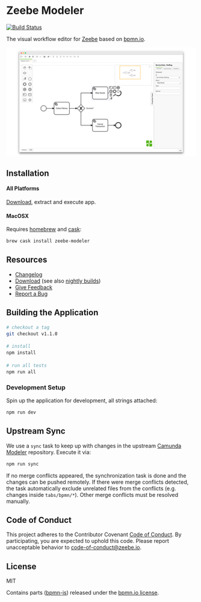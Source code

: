 # Zeebe Modeler

[![Build Status](https://travis-ci.com/zeebe-io/zeebe-modeler.svg?branch=master)](https://travis-ci.com/zeebe-io/zeebe-modeler)

The visual workflow editor for [Zeebe](https://zeebe.io/) based on [bpmn.io](http://bpmn.io).

![Zeebe Modeler](docs/screenshot.png)


## Installation

#### All Platforms

[Download](https://github.com/zeebe-io/zeebe-modeler/releases), extract and execute app.

#### MacOSX

Requires [homebrew](https://brew.sh/index_de.html) and [cask](https://caskroom.github.io):

```sh
brew cask install zeebe-modeler
```


## Resources

* [Changelog](./CHANGELOG.md)
* [Download](https://github.com/zeebe-io/zeebe-modeler/releases) (see also [nightly builds](https://zeebe-modeler-nightly.s3.eu-central-1.amazonaws.com/))
* [Give Feedback](https://forum.zeebe.io/)
* [Report a Bug](https://github.com/zeebe-io/zeebe-modeler/issues/new/choose)


## Building the Application

```sh
# checkout a tag
git checkout v1.1.0

# install
npm install

# run all tests
npm run all
```


### Development Setup

Spin up the application for development, all strings attached:

```sh
npm run dev
```


## Upstream Sync

We use a `sync` task to keep up with changes in the upstream [Camunda Modeler](https://github.com/camunda/camunda-modeler) repository. Execute it via:

```sh
npm run sync
```

If no merge conflicts appeared, the synchronization task is done and the changes can be pushed remotely. If there were merge conflicts detected, the task automatically exclude unrelated files from the conflicts (e.g. changes inside `tabs/bpmn/*`). Other merge conflicts must be resolved manually.


## Code of Conduct

This project adheres to the Contributor Covenant [Code of
Conduct](/CODE_OF_CONDUCT.md). By participating, you are expected to uphold
this code. Please report unacceptable behavior to
code-of-conduct@zeebe.io.


## License

MIT

Contains parts ([bpmn-js](https://github.com/bpmn-io/bpmn-js)) released under the [bpmn.io license](http://bpmn.io/license).
